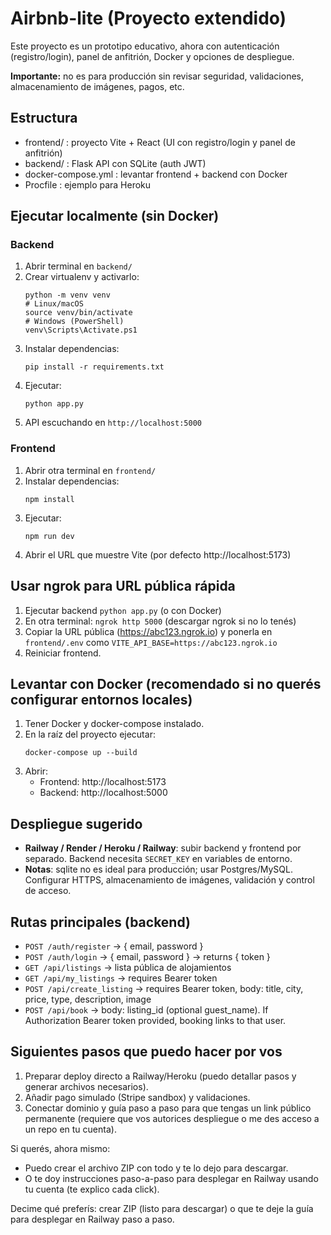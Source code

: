# Airbnb-lite (Proyecto extendido)

Este proyecto es un prototipo educativo, ahora con autenticación (registro/login), panel de anfitrión, Docker y opciones de despliegue.

**Importante:** no es para producción sin revisar seguridad, validaciones, almacenamiento de imágenes, pagos, etc.

## Estructura
- frontend/ : proyecto Vite + React (UI con registro/login y panel de anfitrión)
- backend/  : Flask API con SQLite (auth JWT)
- docker-compose.yml : levantar frontend + backend con Docker
- Procfile : ejemplo para Heroku


## Ejecutar localmente (sin Docker)

### Backend
1. Abrir terminal en `backend/`
2. Crear virtualenv y activarlo:
   ```
   python -m venv venv
   # Linux/macOS
   source venv/bin/activate
   # Windows (PowerShell)
   venv\Scripts\Activate.ps1
   ```
3. Instalar dependencias:
   ```
   pip install -r requirements.txt
   ```
4. Ejecutar:
   ```
   python app.py
   ```
5. API escuchando en `http://localhost:5000`

### Frontend
1. Abrir otra terminal en `frontend/`
2. Instalar dependencias:
   ```
   npm install
   ```
3. Ejecutar:
   ```
   npm run dev
   ```
4. Abrir el URL que muestre Vite (por defecto http://localhost:5173)

## Usar ngrok para URL pública rápida
1. Ejecutar backend `python app.py` (o con Docker)
2. En otra terminal: `ngrok http 5000` (descargar ngrok si no lo tenés)
3. Copiar la URL pública (https://abc123.ngrok.io) y ponerla en `frontend/.env` como `VITE_API_BASE=https://abc123.ngrok.io`
4. Reiniciar frontend.

## Levantar con Docker (recomendado si no querés configurar entornos locales)
1. Tener Docker y docker-compose instalado.
2. En la raíz del proyecto ejecutar:
   ```
   docker-compose up --build
   ```
3. Abrir:
   - Frontend: http://localhost:5173
   - Backend:  http://localhost:5000

## Despliegue sugerido
- **Railway / Render / Heroku / Railway**: subir backend y frontend por separado. Backend necesita `SECRET_KEY` en variables de entorno.
- **Notas**: sqlite no es ideal para producción; usar Postgres/MySQL. Configurar HTTPS, almacenamiento de imágenes, validación y control de acceso.

## Rutas principales (backend)
- `POST /auth/register` -> { email, password }
- `POST /auth/login` -> { email, password } -> returns { token }
- `GET /api/listings` -> lista pública de alojamientos
- `GET /api/my_listings` -> requires Bearer token
- `POST /api/create_listing` -> requires Bearer token, body: title, city, price, type, description, image
- `POST /api/book` -> body: listing_id (optional guest_name). If Authorization Bearer token provided, booking links to that user.

## Siguientes pasos que puedo hacer por vos
1. Preparar deploy directo a Railway/Heroku (puedo detallar pasos y generar archivos necesarios). 
2. Añadir pago simulado (Stripe sandbox) y validaciones.
3. Conectar dominio y guía paso a paso para que tengas un link público permanente (requiere que vos autorices despliegue o me des acceso a un repo en tu cuenta).

Si querés, ahora mismo:
- Puedo crear el archivo ZIP con todo y te lo dejo para descargar.
- O te doy instrucciones paso-a-paso para desplegar en Railway usando tu cuenta (te explico cada click).

Decime qué preferís: crear ZIP (listo para descargar) o que te deje la guía para desplegar en Railway paso a paso.

